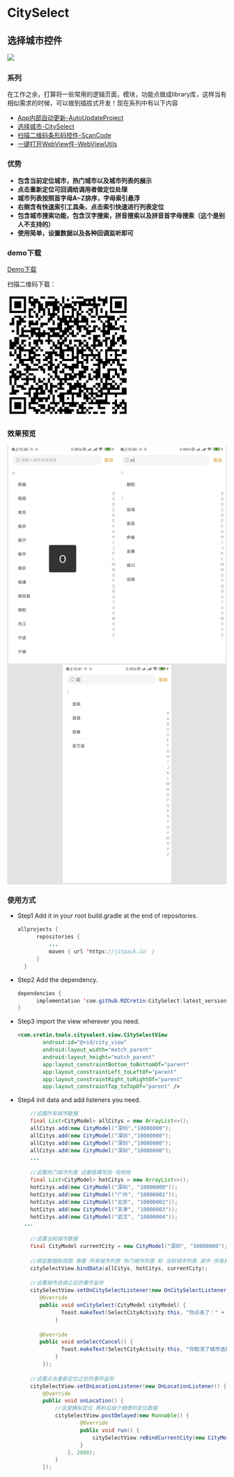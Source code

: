 # **CitySelect**     

## 选择城市控件

[![](https://jitpack.io/v/MZCretin/CitySelect.svg)](https://jitpack.io/#MZCretin/CitySelect)

### 系列

在工作之余，打算将一些常用的逻辑页面，模块，功能点做成library库，这样当有相似需求的时候，可以做到插拔式开发！现在系列中有以下内容

+ [App内部自动更新-AutoUpdateProject](https://github.com/MZCretin/AutoUpdateProject)
+ [选择城市-CitySelect](https://github.com/MZCretin/CitySelect)
+ [扫描二维码条形码控件-ScanCode](https://github.com/MZCretin/CitySeScanCode)
+ [一键打开WebView件-WebViewUtils](https://github.com/MZCretin/WebViewUtils)


### 优势

+ **包含当前定位城市，热门城市以及城市列表的展示**
+ **点击重新定位可回调给调用者做定位处理**
+ **城市列表按照首字母A~Z排序，字母索引悬浮**
+ **右侧含有快速索引工具条，点击索引快速进行列表定位**
+ **包含城市搜索功能，包含汉字搜索，拼音搜索以及拼音首字母搜索（这个是别人不支持的）**
+ **使用简单，设置数据以及各种回调监听即可**

### demo下载

[Demo下载](https://raw.githubusercontent.com/MZCretin/CitySelect/master/pic/demo.apk)

扫描二维码下载：

<img src="./pic/erweima.png"/>

### 效果预览

<div style="background:#e3e3e3; color:#FFF" align=center ><img width="250" height="500" src="./pic/111.jpg"/><img width="250" height="500" src="./pic/222.jpg"/> <img width="250" height="500" src="./pic/333.jpg"/></div>

### 使用方式

+ Step1 Add it in your root build.gradle at the end of repositories.

  ```java
  allprojects {
  		repositories {
  			...
  			maven { url 'https://jitpack.io' }
  		}
  	}
  ```

+ Step2 Add the dependency.

  ```java
  dependencies {
  		implementation 'com.github.MZCretin:CitySelect:latest_version'
  }
  ```

+ Step3 import the view wherever you need.

  ```xml
  <com.cretin.tools.cityselect.view.CitySelectView
          android:id="@+id/city_view"
          android:layout_width="match_parent"
          android:layout_height="match_parent"
          app:layout_constraintBottom_toBottomOf="parent"
          app:layout_constraintLeft_toLeftOf="parent"
          app:layout_constraintRight_toRightOf="parent"
          app:layout_constraintTop_toTopOf="parent" />
  ```

+ Step4 init data and add listeners you need.

  ```java
      //设置所有城市数据
  	  final List<CityModel> allCitys = new ArrayList<>();
  	  allCitys.add(new CityModel("深圳","10000000");
  	  allCitys.add(new CityModel("深圳","10000000");
  	  allCitys.add(new CityModel("深圳","10000000");
  	  allCitys.add(new CityModel("深圳","10000000");
      ...
                  
      //设置热门城市列表 这都是瞎写的 哈哈哈
      final List<CityModel> hotCitys = new ArrayList<>();
      hotCitys.add(new CityModel("深圳", "10000000"));
      hotCitys.add(new CityModel("广州", "10000001"));
      hotCitys.add(new CityModel("北京", "10000002"));
      hotCitys.add(new CityModel("天津", "10000003"));
      hotCitys.add(new CityModel("武汉", "10000004"));
  	...
                               
      //设置当前城市数据
      final CityModel currentCity = new CityModel("深圳", "10000000");
  
      //绑定数据到视图 需要 所有城市列表 热门城市列表 和 当前城市列表 其中 所有城市列表是必传的 热门城市和当前城市是选填的 不传就不会显示对应的视图
      citySelectView.bindData(allCitys, hotCitys, currentCity);
                              
      //设置城市选择之后的事件监听
      citySelectView.setOnCitySelectListener(new OnCitySelectListener() {
         @Override
         public void onCitySelect(CityModel cityModel) {
                Toast.makeText(SelectCityActivity.this, "你点击了：" + cityModel.getCityName() + ":" + cityModel.getExtra().toString(), Toast.LENGTH_SHORT).show();
              }
  
         @Override
         public void onSelectCancel() {
                Toast.makeText(SelectCityActivity.this, "你取消了城市选择", Toast.LENGTH_SHORT).show();
              }
          });
  
      //设置点击重新定位之后的事件监听
      citySelectView.setOnLocationListener(new OnLocationListener() {
          @Override
          public void onLocation() {
              //这里模拟定位 两秒后给个随便的定位数据
              citySelectView.postDelayed(new Runnable() {
                      @Override
                      public void run() {
                          citySelectView.reBindCurrentCity(new CityModel("广州", "10000001"));
                      }
                  }, 2000);
              }
          });
  
  ```

  